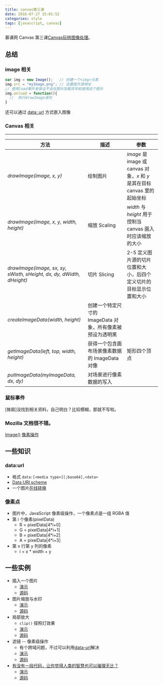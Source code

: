 ```yaml
---
title: canvas第三课
date: 2016-07-27 15:01:52
categories: style
tags: [javascript, canvas]
---
```


慕课网 Canvas 第三课[Canvas玩转图像处理](http://www.imooc.com/learn/476)。

## 总结

### image 相关

```javascript
var img = new Image();   // 创建一个<img>元素
img.src = "myImage.png"; // 设置图片源地址
// 使用load事件来保证不会在图片加载完毕前使用这个图片
img.onload = function(){
  //  执行drawImage语句
}
```

还可以通过 [data: url](#data-url) 方式嵌入图像

### Canvas 相关

---
方法 | 描述 | 参数
--- | --- | ---
*drawImage(image, x, y)* | 绘制图片 | *image* 是 image 或 canvas 对象，*x* 和 *y* 是其在目标 canvas 里的起始坐标
*drawImage(image, x, y, width, height)* | 缩放 Scaling | *width* 与 *height* 用于控制当 canvas 画入时应该缩放的大小
*drawImage(image, sx, sy, sWisth, sHeight, dx, dy, dWidth, dHeight)* | 切片 Slicing | 2-5 定义图片源的切片位置和大小，后四个定义切片的目标显示位置和大小
*createImageData(width, height)* | 创建一个特定尺寸的 ImageData 对象，所有像素被预设为透明黑 |
*getImageData(left, top, width, height)* | 获得一个包含画布场景像素数据的 ImageData 对像 | 矩形四个顶点
*putImageData(myImageData, dx, dy)* | 对场景进行像素数据的写入 |

### 鼠标事件

[耸肩]没找到相关资料，自己明白？比较模糊，那就不写啦。

### Mozilla 文档很不错。

[Image()](https://developer.mozilla.org/zh-CN/docs/Web/API/Canvas_API/Tutorial/Using_images#获得需要绘制的图片)
[像素操作](https://developer.mozilla.org/zh-CN/docs/Web/API/Canvas_API/Tutorial/Pixel_manipulation_with_canvas)

## 一些知识

### data:url

* 格式 `data:[<media type>][;base64],<data>`
* [Data URI scheme](https://en.wikipedia.org/wiki/Data_URI_scheme)
* 一个图片[在线转换](https://www.base64-image.de/)

### 像素点

* 图片中，JavaScript 像素级操作，一个像素点是一组 RGBA 值
* 第 i 个像素(pixelData)
  * R = pixelData[4*i+0]
  * G = pixelData[4*i+1]
  * B = pixelData[4*i+2]
  * A = pixelData[4*i+3]
* 第 x 行第 y 列的像素
  * i = x * width + y

## 一些实例

* 插入一个图片
  * [演示](/demo/16-07-27/demo-1.html)
  * [源码](https://github.com/time-river/time-river/blob/master/canvas/16-07-27/demo-1.html)
* 图片缩放与水印
  * [演示](/demo/16-07-27/demo-2.html)
  * [源码](https://github.com/time-river/time-river/blob/master/canvas/16-07-27/demo-2.html)
* 局部放大
  * `clip()` 探照灯效果
  * [演示](/demo/16-07-27/demo-3.html)
  * [源码](https://github.com/time-river/time-river/blob/master/canvas/16-07-27/demo-3.html)
* 滤镜 -- 像素级操作
  * 有个跨域问题，不过可以利用[data-url](#data-url)解决
  * [演示](/demo/16-07-27/demo-4.html)
  * [源码](https://github.com/time-river/time-river/blob/master/canvas/16-07-27/demo-4.html)
* [有没有一段代码，让你觉得人类的智慧也可以璀璨无比？](https://www.zhihu.com/question/30262900)
  * [演示](/demo/16-07-27/demo-5.html)
  * [源码](https://github.com/time-river/time-river/blob/master/canvas/16-07-27/demo-5.html)
